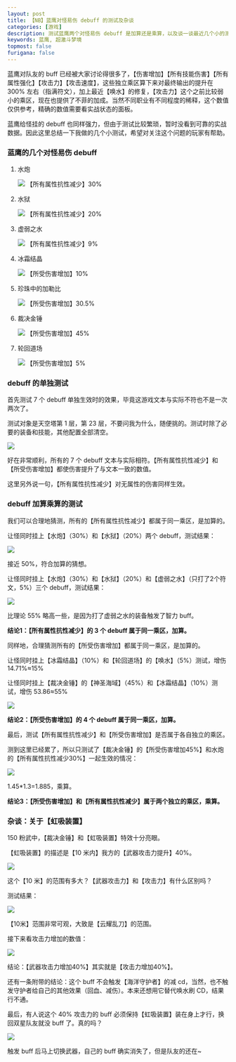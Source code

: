 ```yaml
---
layout: post
title: 【NB】蓝鹰对怪易伤 debuff 的测试及杂谈
categories: [游戏]
description: 测试蓝鹰两个对怪易伤 debuff 是加算还是乘算，以及谈一谈最近几个小的测试结果
keywords: 蓝鹰, 超激斗梦境
topmost: false
furigana: false
---
```


蓝鹰对队友的 buff 已经被大家讨论得很多了，【伤害增加】【所有技能伤害】【所有属性强化】【攻击力】【攻击速度】，这些独立乘区算下来对最终输出的提升在 300% 左右（指满符文），加上最近【唤水】的修复，【攻击力】这个之前比较弱小的乘区，现在也提供了不菲的加成。当然不同职业有不同程度的稀释，这个数值仅供参考，精确的数值需要看实战状态的面板。

蓝鹰给怪挂的 debuff 也同样强力，但由于测试比较繁琐，暂时没看到可靠的实战数据。因此这里总结一下我做的几个小测试，希望对关注这个问题的玩家有帮助。

### 蓝鹰的几个对怪易伤 debuff

1. 水炮

    ![](/assets/images/2022-03-21-16-19-25.png)
    【所有属性抗性减少】30%

2. 水狱

    ![](/assets/images/2022-03-21-16-21-36.png)
    【所有属性抗性减少】20%

3. 虚弱之水

    ![](/assets/images/2022-03-21-16-22-26.png)
    【所有属性抗性减少】9%

4. 冰霜结晶

    ![](/assets/images/2022-03-21-16-25-26.png)
    【所受伤害增加】10%

5. 珍珠中的加勒比

    ![](/assets/images/2022-03-21-16-27-06.png)
    【所受伤害增加】30.5%

6. 裁决金锤

    ![](/assets/images/2022-03-21-16-28-13.png)
    【所受伤害增加】45%

7. 轮回道场

    ![](/assets/images/2022-03-21-16-29-11.png)
    【所受伤害增加】5%

### debuff 的单独测试

首先测试 7 个 debuff 单独生效时的效果，毕竟这游戏文本与实际不符也不是一次两次了。

测试对象是天空塔第 1 层，第 23 层，不要问我为什么，随便挑的。测试时除了必要的装备和技能，其他配置全部清空。

![](/assets/images/2022-03-21-16-38-10.png)

好在非常顺利，所有的 7 个 debuff 文本与实际相符。【所有属性抗性减少】和【所受伤害增加】都使伤害提升了与文本一致的数值。

这里另外说一句，【所有属性抗性减少】对无属性的伤害同样生效。

### debuff 加算乘算的测试

我们可以合理地猜测，所有的【所有属性抗性减少】都属于同一乘区，是加算的。

让怪同时挂上【水炮】（30%）和【水狱】（20%）两个 debuff，测试结果：

![](/assets/images/2022-03-21-16-47-11.png)

接近 50%，符合加算的猜想。

让怪同时挂上【水炮】（30%）和【水狱】（20%）和【虚弱之水】（只打了2个符文，5%）三个 debuff，测试结果：

![](/assets/images/2022-03-21-16-50-27.png)

比理论 55% 略高一些，是因为打了虚弱之水的装备触发了智力 buff。

**结论1：【所有属性抗性减少】的 3 个 debuff 属于同一乘区，加算。**

同样地，合理猜测所有的【所受伤害增加】都属于同一乘区，是加算的。

让怪同时挂上【冰霜结晶】（10%）和【轮回道场】的【唤水】（5%）测试，增伤 14.71%≈15%

让怪同时挂上【裁决金锤】的【神圣海域】（45%）和【冰霜结晶】（10%）测试，增伤 53.86≈55%

![](/assets/images/2022-03-21-16-54-20.png)

**结论2：【所受伤害增加】的 4 个 debuff 属于同一乘区，加算。**

最后，测试【所有属性抗性减少】和【所受伤害增加】是否属于各自独立的乘区。

测到这里已经累了，所以只测试了【裁决金锤】的【所受伤害增加45%】和水炮的【所有属性抗性减少30%】一起生效的情况：

![](/assets/images/2022-03-21-17-03-26.png)

1.45*1.3=1.885，乘算。

**结论3：【所受伤害增加】和【所有属性抗性减少】属于两个独立的乘区，乘算。**

### 杂谈：关于【虹吸装置】

150 粉武中，【裁决金锤】和【虹吸装置】特效十分亮眼。

【虹吸装置】的描述是【10 米内】我方的【武器攻击力提升】40%。

![](/assets/images/2022-03-21-17-44-15.png)

这个【10 米】的范围有多大？【武器攻击力】和【攻击力】有什么区别吗？

测试结果：

![](/assets/images/2022-03-21-17-45-57.png)

【10米】范围非常可观，大致是【云耀乱刀】的范围。

接下来看攻击力增加的数值：

![](/assets/images/2022-03-21-17-47-06.png)

结论：【武器攻击力增加40%】其实就是【攻击力增加40%】。

还有一条附带的结论：这个 buff 不会触发【海洋守护者】的减 cd，当然，也不触发守护者给自己的其他效果（回血、减伤）。本来还想用它替代唤水刷 CD，结果行不通。

最后，有人说这个 40% 攻击力的 buff 必须保持【虹吸装置】装在身上才行，换回双星队友就没 buff 了。真的吗？

![](/assets/images/2022-03-21-17-50-45.png)

触发 buff 后马上切换武器，自己的 buff 确实消失了，但是队友的还在~